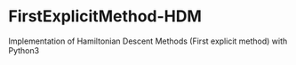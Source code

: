 # FirstExplicitMethod-HDM
Implementation of Hamiltonian Descent Methods (First explicit method) with Python3
